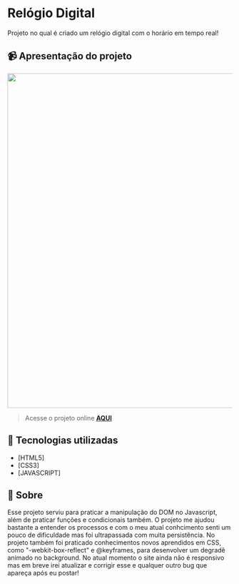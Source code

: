 # Relógio Digital 
Projeto no qual é criado um relógio digital com o horário em tempo real!


## 📹 Apresentação do projeto
<div align="center">
  <img src="" width = "750px">
</div>

> Acesse o projeto online **[AQUI](https://1clock.netlify.app/)**
## 🚀 Tecnologias utilizadas

- [HTML5] 
- [CSS3]
- [JAVASCRIPT]

## 📝 Sobre

Esse  projeto serviu para praticar a manipulação do DOM no Javascript, além de praticar funções e condicionais também. O projeto me ajudou bastante a entender os processos e com o meu atual conhcimento senti um pouco de dificuldade mas foi ultrapassada com muita persistência. No projeto também foi praticado conhecimentos novos aprendidos em CSS, como "-webkit-box-reflect" e @keyframes, para desenvolver um degradê animado no background. No atual momento o site ainda não é responsivo mas em breve irei atualizar e corrigir esse e qualquer outro bug que apareça após eu postar!

